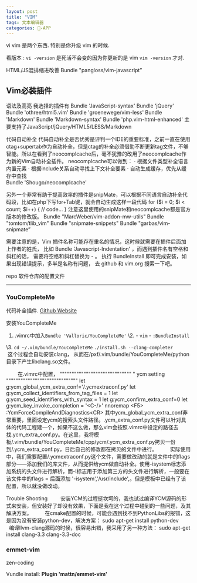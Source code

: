 ```yaml
---
layout: post
title: "VIM"
tags: 文本编辑器
categories: -APP
---
```





vi vim 是两个东西.
特别是你升级 vim 的时候.

看版本 :
`vi -version` 是死活不会变的因为你更新的是 vim 
`vim -version` 才对.





HTML/JS混排缩进改善
Bundle "pangloss/vim-javascript”


## Vim必装插件
语法及高亮
我选择的插件有
Bundle 'JavaScript-syntax'
Bundle 'jQuery'
Bundle 'othree/html5.vim'
Bundle 'groenewege/vim-less'
Bundle 'Markdown'
Bundle 'Markdown-syntax'
Bundle 'php.vim-html-enhanced'
主要支持了JavaScript/jQuery/HTML5/LESS/Markdown
  

代码自动补全
代码自动补全是否优秀是评判一个IDE的重要标准，之前一直在使用ctag+supertab作为自动补全，但是ctag的补全必须借助不断更新tag文件，不够智能。所以在看到了neocomplcache后，毫不犹豫的改用了neocomplcache作为新的Vim自动补全插件。
neocomplcache可以做到：
·  根据文件类型补全语言内置元素
·  根据include关系自动寻找上下文补全要素
·  自动生成缓存，优先从缓存中查找  
Bundle 'Shougo/neocomplcache'  

另外一个非常有助于提高效率的插件是snipMate，可以根据不同语言自动补全代码段，比如在php下写for+Tab键，就会自动生成这样一段代码
for ($i = 0; $i \< count; $i++) {
// code...
}
注意这里使用的snipMate和neocomplcache都是官方版本的修改版。
Bundle "MarcWeber/vim-addon-mw-utils"
Bundle "tomtom/tlib\_vim"
Bundle "snipmate-snippets"
Bundle "garbas/vim-snipmate”




需要注意的是，Vim 插件名称可能存在重名的情况，这时候就需要在插件后面加上作者的姓氏， 比如 Bundle 'Javascript-Indentation' ，而遇到插件名有空格和斜杠的话， 需要将空格和斜杠替换为 - 。
执行 BundleInstall 即可完成安装，如果出现错误提示，多半是名称有问题， 去 github 和 vim.org 搜索一下吧。
  

  

  

repo  软件仓库的配置文件


---

### YouCompleteMe

代码补全插件.  [Github Website][1]

安装YouCompleteMe

1. .vimrc中加入`Bundle 'Valloric/YouCompleteMe'`
\2. 
	    - `vim`
	    - `:BundleInstall`

\3. 
	`cd ~/.vim/bundle/YouCompleteMe`
	`./install.sh --clang-completer`       
 这个过程会自动安装clang，
从而在/pxf/.vim/bundle/YouCompleteMe/python目录下产生libclang.so文件。 




        在.vimrc中配置，
""""""""""""""""""""""""""""""
" ycm setting
""""""""""""""""""""""""""""""
let g:ycm\_global\_ycm\_extra\_conf='/.ycmextraconf.py'
let g:ycm\_collect\_identifiers\_from\_tag\_files = 1
let g:ycm\_seed\_identifiers\_with\_syntax = 1
let g:ycm\_confirm\_extra\_conf=0
let g:ycm\_key\_invoke\_completion = '\<C-/\>'
nnoremap \<F5\> :YcmForceCompileAndDiagnostics\<CR\>
其中ycm\_global\_ycm\_extra\_conf非常重要，里面设定ycm的搜索头文件路径。.ycm\_extra\_conf.py文件可以针对具体的代码工程建一个，如果不这么做，那么vim会按照.vimrc中设定的路径去找.ycm\_extra\_conf.py。在这里，我将模板/.vim/bundle/YouCompleteMe/cpp/ycm/.ycm\_extra\_conf.py拷贝一份到/.ycm\_extra\_conf.py，日后自己的修改都在拷贝的文件中进行。
        实际使用中，我们需要配置/.ycmextraconf.py这个文件，需要做改动的就是文件中的flags部分——添加我们的库文件，从而提供给ycm做自动补全。使用-isystem标志添加系统的头文件进行解析，而-I标志用于添加第三方的头文件进行解析，一般要在该文件中的flags = 后面添加 '-isystem','/usr/include',。但是模板中已经有了该配置，所以就没做改动。

Trouble Shooting
        安装YCM的过程挺坎坷的，我也试过编译YCM源码的形式来安装，但安装好了却没有效果，下面是我在这个过程中碰到的一些问题，及其解决方案。
        在cmake配置的时候，可能会遇到找不到PythonLibs的报错，这是因为没有安装python-dev，解决方案：
sudo apt-get install python-dev
        编译llvm-clang源码的时候，很容易出错，我采用了另一种方法：
sudo apt-get install clang-3.3 clang-3.3-doc






### emmet-vim


zen-coding


Vundle install:
**Plugin 'mattn/emmet-vim'**






[1]:	https://github.com/Valloric/YouCompleteMe#mac-os-x